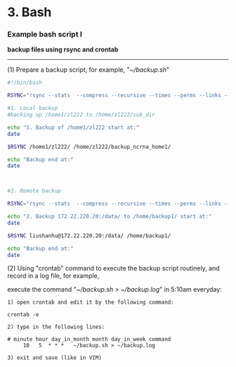 # 3. Bash

### Example bash script I  

**backup files using rsync and crontab**

---

\(1\) Prepare a backup script, for example, "_~/backup.sh_"

```bash
#!/bin/bash

RSYNC="rsync --stats  --compress --recursive --times --perms --links --delete --max-size=100M --exclude-from=/home/zl222/.rsync/exclude"

#1. Local backup  
#backing up /home1/zl222 to /home/zl222/sub_dir

echo "1. Backup of /home1/zl222 start at:"
date

$RSYNC /home1/zl222/ /home/zl222/backup_ncrna_home1/ 

echo "Backup end at:"
date



#2. Remote backup 

RSYNC="rsync --stats  --compress --recursive --times --perms --links --delete --max-size=100M --files-from=/home/backup1/backup_file"

echo "2. Backup 172.22.220.20:/data/ to /home/backup1/ start at:"
date

$RSYNC liushanhu@172.22.220.20:/data/ /home/backup1/

echo "Backup end at:"
date
```

\(2\) Using "crontab" command to execute the backup script routinely, and record in a log file, for example,

execute the command "_~/backup.sh &gt; ~/backup.log_" in 5:10am everyday:

```
1) open crontab and edit it by the following command: 

crontab -e 

2) type in the following lines: 

# minute hour day_in_month month day_in_week command
     10   5  * * *   ~/backup.sh > ~/backup.log 

3) exit and save (like in VIM)
```

### 




